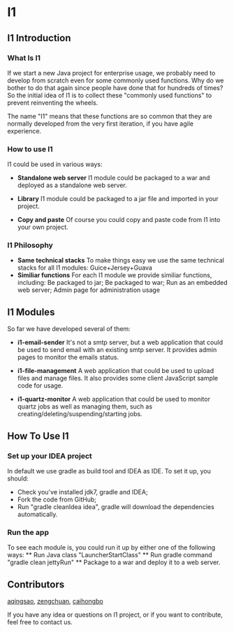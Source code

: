 # I1

## I1 Introduction
### What Is I1

If we start a new Java project for enterprise usage, we probably need to develop from scratch even for some commonly used functions. Why do we bother to do that again since people have done that for hundreds of times? So the initial idea of I1 is to collect these "commonly used functions" to prevent reinventing the wheels.

The name "I1" means that these functions are so common that they are normally developed from the very first iteration, if you have agile experience.

### How to use I1

I1 could be used in various ways:

* **Standalone web server**
  I1 module could be packaged to a war and deployed as a standalone web server.

* **Library**
  I1 module could be packaged to a jar file and imported in your project.

* **Copy and paste**
  Of course you could copy and paste code from I1 into your own project.

### I1 Philosophy
* **Same technical stacks**
  To make things easy we use the same technical stacks for all I1 modules: Guice+Jersey+Guava
* **Similiar functions**
  For each I1 module we provide similiar functions, including:
  Be packaged to jar; Be packaged to war; Run as an embedded web server; Admin page for administration usage

## I1 Modules

So far we have developed several of them:

* **i1-email-sender**
  It's not a smtp server, but a web application that could be used to send email with an existing smtp server. It provides admin pages to monitor the emails status.

* **i1-file-management**
  A web application that could be used to upload files and manage files. It also provides some client JavaScript sample code for usage.

* **i1-quartz-monitor**
  A web application that could be used to monitor quartz jobs as well as managing them, such as creating/deleting/suspending/starting jobs.

## How To Use I1

### Set up your IDEA project
In default we use gradle as build tool and IDEA as IDE. To set it up, you should:
* Check you've installed jdk7, gradle and IDEA;
* Fork the code from GitHub;
* Run "gradle cleanIdea idea", gradle will download the dependencies automatically.

### Run the app
To see each module is, you could run it up by either one of the following ways:
** Run Java class "LauncherStartClass"
** Run gradle command "gradle clean jettyRun"
** Package to a war and deploy it to a web server.

## Contributors
[aqingsao](https://github.com/aqingsao), [zengchuan](https://github.com/zengchuan), [caihongbo](https://github.com/caihongbo)

If you have any idea or questions on I1 project, or if you want to contribute, feel free to contact us.